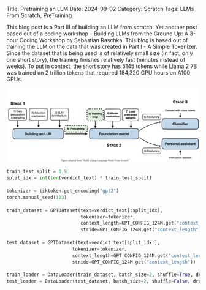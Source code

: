 Title: Pretraining an LLM
Date: 2024-09-02
Category: Scratch
Tags: LLMs From Scratch, PreTraining


This blog post is a Part III of building an LLM from scratch. Yet another post based out of a coding workshop - Building LLMs from the Ground Up: A 3-hour Coding Workshop by Sebastian Raschka. This blog is based out of training the LLM on the data that was created in Part I - A Simple Tokenizer. Since the dataset that is being used is of relatively small size (in fact, only one short story), the training finishes relatively fast (minutes instead of weeks). To put in context, the short story has 5145 tokens while Llama 2 7B was trained on 2 trillion tokens that required 184,320 GPU hours on A100 GPUs.

![LLM-Pipeline](images/pretraining/pipeline.png)

```python
train_test_split = 0.9
split_idx = int(len(verdict_text) * train_test_split)

tokenizer = tiktoken.get_encoding("gpt2")
torch.manual_seed(123)

train_dataset = GPTDataset(text=verdict_text[:split_idx], 
                           tokenizer=tokenizer,
                           context_length=GPT_CONFIG_124M.get("context_length"),
                           stride=GPT_CONFIG_124M.get("context_length"))

test_dataset = GPTDataset(text=verdict_text[split_idx:],
                        tokenizer=tokenizer,
                        context_length=GPT_CONFIG_124M.get("context_length"),
                        stride=GPT_CONFIG_124M.get("context_length"))

train_loader = DataLoader(train_dataset, batch_size=2, shuffle=True, drop_last=True)
test_loader = DataLoader(test_dataset, batch_size=2, shuffle=False, drop_last=False)
```